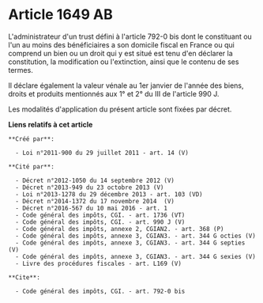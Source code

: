 # Article 1649 AB

L'administrateur d'un trust défini à l'article 792-0 bis dont le constituant ou l'un au moins des bénéficiaires a son
domicile fiscal en France ou qui comprend un bien ou un droit qui y est situé est tenu d'en déclarer la constitution, la
modification ou l'extinction, ainsi que le contenu de ses termes. 

Il déclare également la valeur vénale au 1er janvier de l'année des biens, droits et produits mentionnés aux 1° et 2° du III
de l'article 990 J.

Les modalités d'application du présent article sont fixées par décret.

**Liens relatifs à cet article**

	**Créé par**:

	  - Loi n°2011-900 du 29 juillet 2011 - art. 14 (V)

	**Cité par**:

	  - Décret n°2012-1050 du 14 septembre 2012 (V)
	  - Décret n°2013-949 du 23 octobre 2013 (V)
	  - Loi n°2013-1278 du 29 décembre 2013 - art. 103 (VD)
	  - Décret n°2014-1372 du 17 novembre 2014  (V)
	  - Décret n°2016-567 du 10 mai 2016 - art. 1
	  - Code général des impôts, CGI. - art. 1736 (VT)
	  - Code général des impôts, CGI. - art. 990 J (V)
	  - Code général des impôts, annexe 2, CGIAN2. - art. 368 (P)
	  - Code général des impôts, annexe 3, CGIAN3. - art. 344 G octies (V)
	  - Code général des impôts, annexe 3, CGIAN3. - art. 344 G septies (V)
	  - Code général des impôts, annexe 3, CGIAN3. - art. 344 G sexies (V)
	  - Livre des procédures fiscales - art. L169 (V)

	**Cite**:

	  - Code général des impôts, CGI. - art. 792-0 bis
